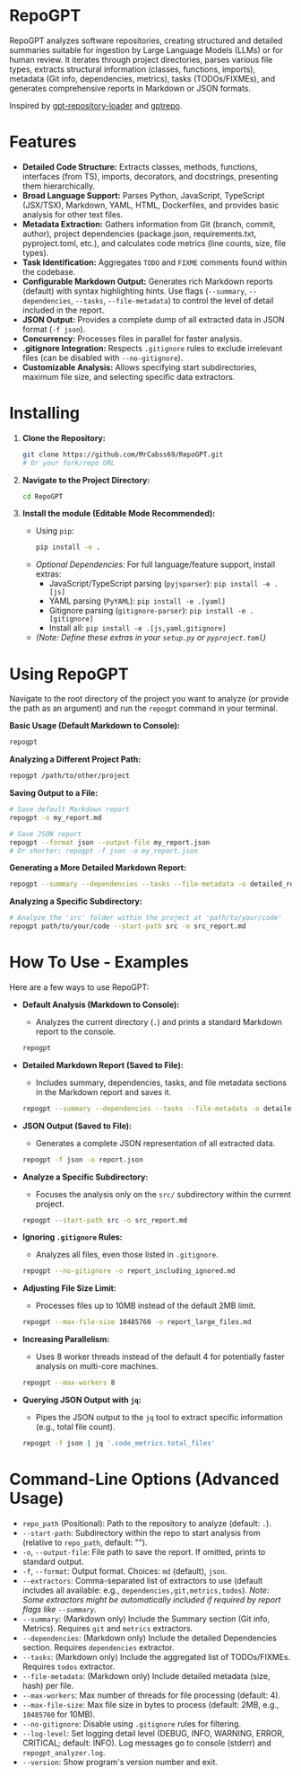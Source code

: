 # RepoGPT

RepoGPT analyzes software repositories, creating structured and detailed summaries suitable for ingestion by Large Language Models (LLMs) or for human review. It iterates through project directories, parses various file types, extracts structural information (classes, functions, imports), metadata (Git info, dependencies, metrics), tasks (TODOs/FIXMEs), and generates comprehensive reports in Markdown or JSON formats.

Inspired by [gpt-repository-loader](https://github.com/mpoon/gpt-repository-loader) and [gptrepo](https://github.com/zackees/gptrepo/tree/main).

# Features

*   **Detailed Code Structure:** Extracts classes, methods, functions, interfaces (from TS), imports, decorators, and docstrings, presenting them hierarchically.
*   **Broad Language Support:** Parses Python, JavaScript, TypeScript (JSX/TSX), Markdown, YAML, HTML, Dockerfiles, and provides basic analysis for other text files.
*   **Metadata Extraction:** Gathers information from Git (branch, commit, author), project dependencies (package.json, requirements.txt, pyproject.toml, etc.), and calculates code metrics (line counts, size, file types).
*   **Task Identification:** Aggregates `TODO` and `FIXME` comments found within the codebase.
*   **Configurable Markdown Output:** Generates rich Markdown reports (default) with syntax highlighting hints. Use flags (`--summary`, `--dependencies`, `--tasks`, `--file-metadata`) to control the level of detail included in the report.
*   **JSON Output:** Provides a complete dump of all extracted data in JSON format (`-f json`).
*   **Concurrency:** Processes files in parallel for faster analysis.
*   **.gitignore Integration:** Respects `.gitignore` rules to exclude irrelevant files (can be disabled with `--no-gitignore`).
*   **Customizable Analysis:** Allows specifying start subdirectories, maximum file size, and selecting specific data extractors.


# Installing

1.  **Clone the Repository:**
    ```bash
    git clone https://github.com/MrCabss69/RepoGPT.git
    # Or your fork/repo URL
    ```

2.  **Navigate to the Project Directory:**
    ```bash
    cd RepoGPT
    ```

3.  **Install the module (Editable Mode Recommended):**
    *   Using `pip`:
        ```bash
        pip install -e .
        ```
    *   *Optional Dependencies:* For full language/feature support, install extras:
        *   JavaScript/TypeScript parsing (`pyjsparser`): `pip install -e .[js]`
        *   YAML parsing (`PyYAML`): `pip install -e .[yaml]`
        *   Gitignore parsing (`gitignore-parser`): `pip install -e .[gitignore]`
        *   Install all: `pip install -e .[js,yaml,gitignore]`
    *   *(Note: Define these extras in your `setup.py` or `pyproject.toml`)*

# Using RepoGPT

Navigate to the root directory of the project you want to analyze (or provide the path as an argument) and run the `repogpt` command in your terminal.

**Basic Usage (Default Markdown to Console):**
```bash
repogpt
```

**Analyzing a Different Project Path:**
```bash
repogpt /path/to/other/project
```

**Saving Output to a File:**
```bash
# Save default Markdown report
repogpt -o my_report.md

# Save JSON report
repogpt --format json --output-file my_report.json
# Or shorter: repogpt -f json -o my_report.json
```

**Generating a More Detailed Markdown Report:**
```bash
repogpt --summary --dependencies --tasks --file-metadata -o detailed_report.md
```

**Analyzing a Specific Subdirectory:**
```bash
# Analyze the 'src' folder within the project at 'path/to/your/code'
repogpt path/to/your/code --start-path src -o src_report.md
```


# How To Use - Examples

Here are a few ways to use RepoGPT:

*   **Default Analysis (Markdown to Console):**
    *   Analyzes the current directory (`.`) and prints a standard Markdown report to the console.
    ```bash
    repogpt
    ```

*   **Detailed Markdown Report (Saved to File):**
    *   Includes summary, dependencies, tasks, and file metadata sections in the Markdown report and saves it.
    ```bash
    repogpt --summary --dependencies --tasks --file-metadata -o detailed_report.md
    ```

*   **JSON Output (Saved to File):**
    *   Generates a complete JSON representation of all extracted data.
    ```bash
    repogpt -f json -o report.json
    ```

*   **Analyze a Specific Subdirectory:**
    *   Focuses the analysis only on the `src/` subdirectory within the current project.
    ```bash
    repogpt --start-path src -o src_report.md
    ```

*   **Ignoring `.gitignore` Rules:**
    *   Analyzes all files, even those listed in `.gitignore`.
    ```bash
    repogpt --no-gitignore -o report_including_ignored.md
    ```

*   **Adjusting File Size Limit:**
    *   Processes files up to 10MB instead of the default 2MB limit.
    ```bash
    repogpt --max-file-size 10485760 -o report_large_files.md
    ```

*   **Increasing Parallelism:**
    *   Uses 8 worker threads instead of the default 4 for potentially faster analysis on multi-core machines.
    ```bash
    repogpt --max-workers 8
    ```

*   **Querying JSON Output with `jq`:**
    *   Pipes the JSON output to the `jq` tool to extract specific information (e.g., total file count).
    ```bash
    repogpt -f json | jq '.code_metrics.total_files'
    ```
    
# Command-Line Options (Advanced Usage)

*   `repo_path` (Positional): Path to the repository to analyze (default: `.`).
*   `--start-path`: Subdirectory within the repo to start analysis from (relative to `repo_path`, default: "").
*   `-o`, `--output-file`: File path to save the report. If omitted, prints to standard output.
*   `-f`, `--format`: Output format. Choices: `md` (default), `json`.
*   `--extractors`: Comma-separated list of extractors to use (default includes all available: e.g., `dependencies,git,metrics,todos`). *Note: Some extractors might be automatically included if required by report flags like `--summary`.*
*   `--summary`: (Markdown only) Include the Summary section (Git info, Metrics). Requires `git` and `metrics` extractors.
*   `--dependencies`: (Markdown only) Include the detailed Dependencies section. Requires `dependencies` extractor.
*   `--tasks`: (Markdown only) Include the aggregated list of TODOs/FIXMEs. Requires `todos` extractor.
*   `--file-metadata`: (Markdown only) Include detailed metadata (size, hash) per file.
*   `--max-workers`: Max number of threads for file processing (default: 4).
*   `--max-file-size`: Max file size in bytes to process (default: 2MB, e.g., `10485760` for 10MB).
*   `--no-gitignore`: Disable using `.gitignore` rules for filtering.
*   `--log-level`: Set logging detail level (DEBUG, INFO, WARNING, ERROR, CRITICAL; default: INFO). Log messages go to console (stderr) and `repogpt_analyzer.log`.
*   `--version`: Show program's version number and exit.
